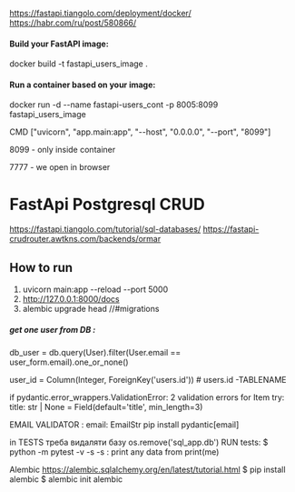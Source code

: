 https://fastapi.tiangolo.com/deployment/docker/
https://habr.com/ru/post/580866/
#### Build your FastAPI image:
docker build -t fastapi_users_image .


#### Run a container based on your image:
docker run -d --name fastapi-users_cont -p 8005:8099 fastapi_users_image

CMD ["uvicorn", "app.main:app", "--host", "0.0.0.0", "--port", "8099"]

 8099 - only inside container

 7777 - we open in browser


# FastApi Postgresql CRUD
https://fastapi.tiangolo.com/tutorial/sql-databases/
https://fastapi-crudrouter.awtkns.com/backends/ormar
## How to run

1. uvicorn main:app --reload --port 5000
2. http://127.0.0.1:8000/docs
3. alembic upgrade head  //#migrations 


#####  get one user from DB :
 db_user = db.query(User).filter(User.email == user_form.email).one_or_none()


user_id = Column(Integer, ForeignKey('users.id')) # users.id -TABLENAME

if pydantic.error_wrappers.ValidationError: 2 validation errors for Item
try: title: str | None = Field(default='title', min_length=3)


EMAIL VALIDATOR :
    email: EmailStr
 pip install pydantic[email]


in TESTS
треба видаляти базу
 os.remove('sql_app.db')
RUN tests: $ python -m pytest -v -s 
-s : print any data from print(me)


Alembic 
https://alembic.sqlalchemy.org/en/latest/tutorial.html
$ pip install alembic
$ alembic init alembic

 